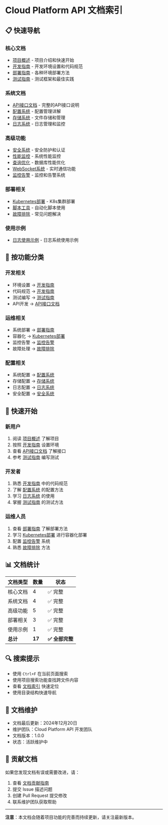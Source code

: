 # Cloud Platform API 文档索引

## 📋 快速导航

### 核心文档
- [项目概述](../README.md) - 项目介绍和快速开始
- [开发指南](DEVELOPMENT.md) - 开发环境设置和代码规范
- [部署指南](DEPLOYMENT.md) - 各种环境部署方法
- [测试指南](TESTING.md) - 测试框架和最佳实践

### 系统文档
- [API接口文档](API.md) - 完整的API接口说明
- [配置系统](../app/Config/README.md) - 配置管理详解
- [存储系统](../storage/README.md) - 文件存储和管理
- [日志系统](LOGGING_SYSTEM.md) - 日志管理和监控

### 高级功能
- [安全系统](SECURITY_SYSTEM.md) - 安全防护和认证
- [性能监控](PERFORMANCE_MONITORING_SYSTEM.md) - 系统性能监控
- [查询优化](QUERY_OPTIMIZATION_SYSTEM.md) - 数据库性能优化
- [WebSocket系统](WEBSOCKET_SYSTEM.md) - 实时通信功能
- [监控告警](MONITORING_SYSTEM.md) - 监控和告警系统

### 部署相关
- [Kubernetes部署](../k8s/README.md) - K8s集群部署
- [脚本工具](../scripts/README.md) - 自动化脚本使用
- [故障排除](../scripts/TROUBLESHOOTING.md) - 常见问题解决

### 使用示例
- [日志使用示例](LOGGING_USAGE_EXAMPLES.md) - 日志系统使用示例

## 🎯 按功能分类

### 开发相关
- 环境设置 → [开发指南](DEVELOPMENT.md)
- 代码规范 → [开发指南](DEVELOPMENT.md)
- 测试编写 → [测试指南](TESTING.md)
- API开发 → [API接口文档](API.md)

### 运维相关
- 系统部署 → [部署指南](DEPLOYMENT.md)
- 容器化 → [Kubernetes部署](../k8s/README.md)
- 监控告警 → [监控告警](MONITORING_SYSTEM.md)
- 故障处理 → [故障排除](../scripts/TROUBLESHOOTING.md)

### 配置相关
- 系统配置 → [配置系统](../app/Config/README.md)
- 存储配置 → [存储系统](../storage/README.md)
- 日志配置 → [日志系统](LOGGING_SYSTEM.md)
- 安全配置 → [安全系统](SECURITY_SYSTEM.md)

## 🚀 快速开始

### 新用户
1. 阅读 [项目概述](../README.md) 了解项目
2. 按照 [开发指南](DEVELOPMENT.md) 设置环境
3. 查看 [API接口文档](API.md) 了解接口
4. 参考 [测试指南](TESTING.md) 编写测试

### 开发者
1. 熟悉 [开发指南](DEVELOPMENT.md) 中的代码规范
2. 了解 [配置系统](../app/Config/README.md) 的配置方法
3. 学习 [日志系统](LOGGING_SYSTEM.md) 的使用
4. 掌握 [测试指南](TESTING.md) 的测试方法

### 运维人员
1. 查看 [部署指南](DEPLOYMENT.md) 了解部署方法
2. 学习 [Kubernetes部署](../k8s/README.md) 进行容器化部署
3. 配置 [监控告警](MONITORING_SYSTEM.md) 系统
4. 熟悉 [故障排除](../scripts/TROUBLESHOOTING.md) 方法

## 📊 文档统计

| 文档类型 | 数量 | 状态 |
|---------|------|------|
| 核心文档 | 4 | ✅ 完整 |
| 系统文档 | 4 | ✅ 完整 |
| 高级功能 | 5 | ✅ 完整 |
| 部署相关 | 3 | ✅ 完整 |
| 使用示例 | 1 | ✅ 完整 |
| **总计** | **17** | **✅ 全部完整** |

## 🔍 搜索提示

- 使用 `Ctrl+F` 在当前页面搜索
- 使用项目搜索功能查找跨文件内容
- 查看 [文档索引](INDEX.md) 快速定位
- 使用目录结构快速导航

## 📝 文档维护

- 文档最后更新：2024年12月20日
- 维护团队：Cloud Platform API 开发团队
- 文档版本：1.0.0
- 状态：活跃维护中

## 🤝 贡献文档

如果您发现文档有误或需要改进，请：

1. 查看 [文档贡献指南](CONTRIBUTING.md)
2. 提交 Issue 描述问题
3. 创建 Pull Request 提交修改
4. 联系维护团队获取帮助

---

**注意**：本文档会随着项目功能的完善而持续更新，请关注最新版本。
